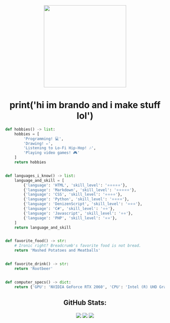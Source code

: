 <div align='center'>
  <img width='260' height='260' src='https://avatars.githubusercontent.com/u/63469489?v=4'>
</div>

<div align='center'>
  <h1>print('hi im brando and i make stuff lol')</h1>
</div>

```python
def hobbies() -> list:
    hobbies = [
        'Programming! 💻',
        'Drawing! ✏',
        'Listening to Lo-Fi Hip-Hop! 🎶',
        'Playing video games! 🎮'
    ]
    return hobbies


def languages_i_know() -> list:
    language_and_skill = [
        {'language': 'HTML', 'skill_level': '⭐⭐⭐⭐⭐'},
        {'language': 'Markdown', 'skill_level': '⭐⭐⭐⭐⭐'},
        {'language': 'CSS', 'skill_level': '⭐⭐⭐⭐'},
        {'language': 'Python', 'skill_level': '⭐⭐⭐⭐'},
        {'language': 'DenizenScript', 'skill_level': '⭐⭐⭐'},
        {'language': 'C#', 'skill_level': '⭐⭐'},
        {'language': 'Javascript', 'skill_level': '⭐⭐'},
        {'language': 'PHP', 'skill_level': '⭐⭐'},
    ]
    return language_and_skill


def favorite_food() -> str:
    # Ironic right? Breadcrumb's favorite food is not bread.
    return 'Mashed Potatoes and Meatballs'


def favorite_drink() -> str:
    return 'Rootbeer'


def computer_specs() -> dict:
    return {'GPU': 'NVIDIA GeForce RTX 2060', 'CPU': 'Intel (R) UHD Graphics 630', 'OS': 'Windows 10'}

```
<div align="center">

## GitHub Stats:

<img align="center" src="https://github-readme-stats.vercel.app/api/top-langs/?username=BreadcrumbIsTaken&layout=compact&langs_count=8&custom_title=Breadcrumb%27s%20Most%20Used%20Langs%21&theme=radical" />

<img align="center" src="https://github-readme-stats.vercel.app/api?username=BreadcrumbIsTaken&count_private=true&show_icons=true&include_all_commits=true&custom_title=Breadcrumb%27s%20Super%20Kewl%20Github%20Stats%21%20%3AD&theme=radical" />

<img align="center" src="https://github-readme-stats.vercel.app/api/wakatime?username=Breadcrumb&layout=compact&theme=radical&custom_title=Breadcrumb%27s%20Wakatime%20Stats%20%3A0" />
</div>
